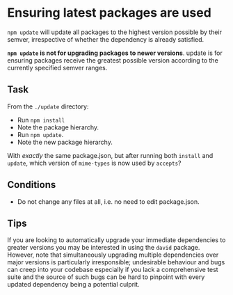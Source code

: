 # Ensuring latest packages are used

`npm update` will update all packages to the highest version possible by
their semver, irrespective of whether the dependency is already
satisfied.

**`npm update` is not for upgrading packages to newer versions**. update is
for ensuring packages receive the greatest possible version according to
the currently specified semver ranges.

## Task

From the `./update` directory:
* Run `npm install`
* Note the package hierarchy.
* Run `npm update`.
* Note the new package hierarchy.

With *exactly* the same package.json, but after running both `install` and
`update`, which version of `mime-types` is now used by `accepts`?

## Conditions

* Do not change any files at all, i.e. no need to edit package.json.

## Tips

If you are looking to automatically upgrade your immediate dependencies
to greater versions you may be interested in using the `david` package.
However, note that simultaneously upgrading multiple dependencies over
major versions is particularly irresponsible; undesirable behaviour and
bugs can creep into your codebase especially if you lack a comprehensive
test suite and the source of such bugs can be hard to pinpoint with
every updated dependency being a potential culprit.
